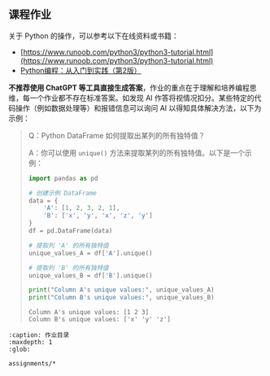 ## 课程作业

关于 Python 的操作，可以参考以下在线资料或书籍：

- [https://www.runoob.com/python3/python3-tutorial.html](https://www.runoob.com/python3/python3-tutorial.html)
- [Python编程：从入门到实践（第2版）](https://book.douban.com/subject/35196328/)

**不推荐使用 ChatGPT 等工具直接生成答案**，作业的重点在于理解和培养编程思维，每一个作业都不存在标准答案。如发现 AI 作答将视情况扣分。某些特定的代码操作（例如数据处理等）和报错信息可以询问 AI 以得知具体解决方法，以下为示例：

> Q：Python DataFrame 如何提取出某列的所有独特值？
>
> A：你可以使用 `unique()` 方法来提取某列的所有独特值。以下是一个示例：
>
> ```python
> import pandas as pd
> 
> # 创建示例 DataFrame
> data = {
>     'A': [1, 2, 3, 2, 1],
>     'B': ['x', 'y', 'x', 'z', 'y']
> }
> df = pd.DataFrame(data)
> 
> # 提取列 'A' 的所有独特值
> unique_values_A = df['A'].unique()
> 
> # 提取列 'B' 的所有独特值
> unique_values_B = df['B'].unique()
> 
> print("Column A's unique values:", unique_values_A)
> print("Column B's unique values:", unique_values_B)
> ```
>
> ```output
> Column A's unique values: [1 2 3]
> Column B's unique values: ['x' 'y' 'z']
> ```


```{toctree}
:caption: 作业目录
:maxdepth: 1
:glob:

assignments/*
